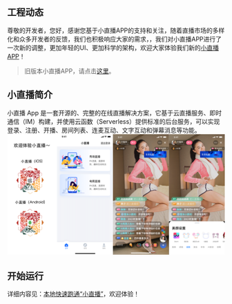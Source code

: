 ## 工程动态
尊敬的开发者，您好，感谢您基于小直播APP的支持和关注，随着直播市场的多样化和众多开发者的反馈，我们也积极响应大家的需求，，我们对小直播APP进行了一次新的调整，更加年轻的UI、更加科学的架构，欢迎大家体验我们新的[小直播APP](https://github.com/tencentyun/XiaoZhiBo)！

> 旧版本小直播APP，请点击[这里](https://github.com/tencentyun/MLVBSDK/releases/tag/9.3)。
## 小直播简介
小直播 App 是一套开源的、完整的在线直播解决方案，它基于云直播服务、即时通信（IM）构建，并使用云函数（Serverless）提供标准的后台服务，可以实现登录、注册、开播、房间列表、连麦互动、文字互动和弹幕消息等功能。
<img src="xiaozhibo.png" width="1080">

## 开始运行

详细内容见：[本地快速跑通“小直播”](https://cloud.tencent.com/document/product/454/38625)，欢迎体验！